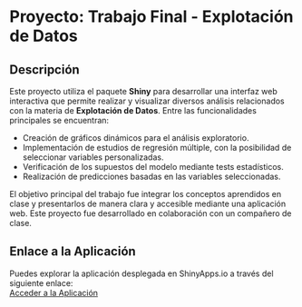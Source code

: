 # **Proyecto: Trabajo Final - Explotación de Datos**

## **Descripción**
Este proyecto utiliza el paquete **Shiny** para desarrollar una interfaz web interactiva que permite realizar y visualizar diversos análisis relacionados con la materia de **Explotación de Datos**. Entre las funcionalidades principales se encuentran:

- Creación de gráficos dinámicos para el análisis exploratorio.
- Implementación de estudios de regresión múltiple, con la posibilidad de seleccionar variables personalizadas.
- Verificación de los supuestos del modelo mediante tests estadísticos.
- Realización de predicciones basadas en las variables seleccionadas.

El objetivo principal del trabajo fue integrar los conceptos aprendidos en clase y presentarlos de manera clara y accesible mediante una aplicación web. Este proyecto fue desarrollado en colaboración con un compañero de clase.

## **Enlace a la Aplicación**
Puedes explorar la aplicación desplegada en ShinyApps.io a través del siguiente enlace:  
[Acceder a la Aplicación](https://proyectofinaledd.shinyapps.io/ProyectoFinalEED/)
